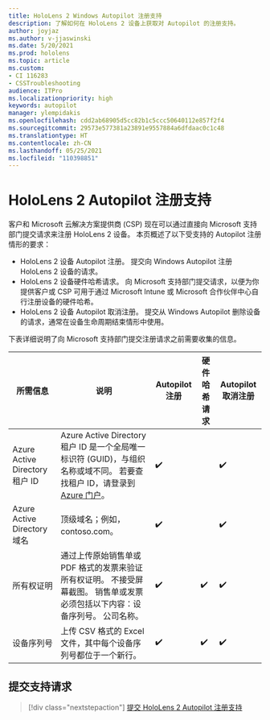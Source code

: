 ```yaml
---
title: HoloLens 2 Windows Autopilot 注册支持
description: 了解如何在 HoloLens 2 设备上获取对 Autopilot 的注册支持。
author: joyjaz
ms.author: v-jjaswinski
ms.date: 5/20/2021
ms.prod: hololens
ms.topic: article
ms.custom:
- CI 116283
- CSSTroubleshooting
audience: ITPro
ms.localizationpriority: high
keywords: autopilot
manager: ylempidakis
ms.openlocfilehash: cdd2ab68905d5cc82b1c5ccc50640112e857f2f4
ms.sourcegitcommit: 29573e577381a23891e9557884a6dfdaac0c1c48
ms.translationtype: HT
ms.contentlocale: zh-CN
ms.lasthandoff: 05/25/2021
ms.locfileid: "110398851"
---
```

# <a name="hololens-2-registration-support-for-autopilot"></a>HoloLens 2 Autopilot 注册支持

客户和 Microsoft 云解决方案提供商 (CSP) 现在可以通过直接向 Microsoft 支持部门提交请求来注册 HoloLens 2 设备。 本页概述了以下受支持的 Autopilot 注册情形的要求：

- HoloLens 2 设备 Autopilot 注册。 提交向 Windows Autopilot 注册 HoloLens 2 设备的请求。
- HoloLens 2 设备硬件哈希请求。 向 Microsoft 支持部门提交请求，以便为你提供客户或 CSP 可用于通过 Microsoft Intune 或 Microsoft 合作伙伴中心自行注册设备的硬件哈希。
- HoloLens 2 设备 Autopilot 取消注册。 提交从 Windows Autopilot 删除设备的请求，通常在设备生命周期结束情形中使用。

下表详细说明了向 Microsoft 支持部门提交注册请求之前需要收集的信息。

| 所需信息 | 说明 | Autopilot 注册  | 硬件哈希请求 | Autopilot 取消注册 |
------------|-------------------------------|--------------------------------------------------|------------------------------|--------------------------------|
|  Azure Active Directory 租户 ID    |    Azure Active Directory 租户 ID 是一个全局唯一标识符 (GUID)，与组织名称或域不同。    若要查找租户 ID，请登录到 [Azure 门户](https://portal.azure.com/#blade/Microsoft_AAD_IAM/ActiveDirectoryMenuBlade/Properties)。    |     ✔️                         |                              |                         ✔️                        |
|  Azure Active Directory 域名    |   顶级域名；例如，contoso.com。    |     ✔️                         |                              |                         ✔️                        |
|  所有权证明    |   通过上传原始销售单或 PDF 格式的发票来验证所有权证明。 不接受屏幕截图。 销售单或发票必须包括以下内容：设备序列号。 公司名称。     |     ✔️                         |              ✔️                |                         ✔️                        |
|  设备序列号    |   上传 CSV 格式的 Excel 文件，其中每个设备序列号都位于一个新行。     |     ✔️                         |              ✔️                |                         ✔️                        |

## <a name="submit-support-requests"></a>提交支持请求

> [!div class="nextstepaction"]
> [提交 HoloLens 2 Autopilot 注册支持](https://prod.support.services.microsoft.com/supportrequestform/0d8bf192-cab7-6d39-143d-5a17840b9f5f)

